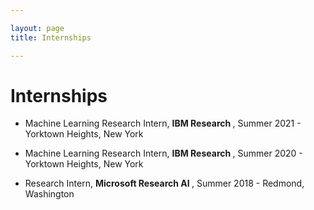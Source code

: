 ```yaml
---

layout: page
title: Internships

---
```

# Internships

* Machine Learning Research Intern, <b> IBM Research </b>, Summer 2021 - Yorktown Heights, New York

* Machine Learning Research Intern, <b> IBM Research </b>, Summer 2020 - Yorktown Heights, New York

* Research Intern, <b>Microsoft Research AI </b>, Summer 2018 - Redmond, Washington